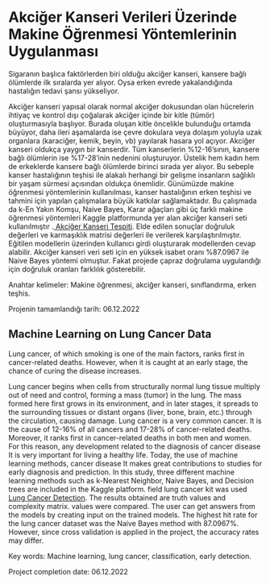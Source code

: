 # Akciğer Kanseri Verileri Üzerinde Makine Öğrenmesi Yöntemlerinin Uygulanması

Sigaranın başlıca faktörlerden biri olduğu akciğer kanseri, kansere bağlı ölümlerde ilk sıralarda yer alıyor. Oysa erken evrede yakalandığında hastalığın tedavi şansı yükseliyor.

Akciğer kanseri yapısal olarak normal akciğer dokusundan olan hücrelerin ihtiyaç ve kontrol dışı çoğalarak akciğer içinde bir kitle (tümör) oluşturmasıyla başlıyor. Burada oluşan kitle öncelikle bulunduğu ortamda büyüyor, daha ileri aşamalarda ise çevre dokulara veya dolaşım yoluyla uzak organlara (karaciğer, kemik, beyin, vb) yayılarak hasara yol açıyor.
Akciğer kanseri oldukça yaygın bir kanserdir. Tüm kanserlerin %12-16’sının, kansere bağlı ölümlerin ise %17-28’inin nedenini oluşturuyor. Üstelik hem kadın hem de erkeklerde kansere bağlı ölümlerde birinci sırada yer alıyor.
Bu sebeple kanser hastalığının teşhisi ile alakalı herhangi bir gelişme insanların
sağlıklı bir yaşam sürmesi açısından oldukça önemlidir. Günümüzde makine öğrenmesi yöntemlerinin kullanılması, kanser hastalığının
erken teşhisi ve tahmini için yapılan çalışmalara büyük katkılar sağlamaktadır. Bu çalışmada da k-En Yakın Komşu, Naive Bayes, Karar ağaçları gibi üç farklı makine öğrenmesi yöntemleri Kaggle platformunda yer
alan akciğer kanseri seti kullanılmıştır .[ Akciğer Kanseri Tespiti](https://www.kaggle.com/code/alaaadell/lung-cancer-detection/data). Elde edilen sonuçlar doğruluk değerleri ve karmaşıklık matrisi
değerleri ile verilerek karşılaştırılmıştır. Eğitilen modellerin üzerinden kullanıcı girdi oluşturarak modellerden cevap alabilir. Akciğer kanseri veri seti için en yüksek isabet oranı %87.0967 ile Naive Bayes yöntemi olmuştur. Fakat projede çapraz doğrulama uygulandığı için doğruluk oranları farklılık gösterebilir.
 
Anahtar kelimeler: Makine öğrenmesi, akciğer kanseri, sınıflandırma, erken teşhis.

Projenin tamamlandığı tarih: 06.12.2022

## Machine Learning on Lung Cancer Data

Lung cancer, of which smoking is one of the main factors, ranks first in cancer-related deaths. However, when it is caught at an early stage, the chance of curing the disease increases.

Lung cancer begins when cells from structurally normal lung tissue multiply out of need and control, forming a mass (tumor) in the lung. The mass formed here first grows in its environment, and in later stages, it spreads to the surrounding tissues or distant organs (liver, bone, brain, etc.) through the circulation, causing damage.
Lung cancer is a very common cancer. It is the cause of 12-16% of all cancers and 17-28% of cancer-related deaths. Moreover, it ranks first in cancer-related deaths in both men and women.
For this reason, any development related to the diagnosis of cancer disease
It is very important for living a healthy life. Today, the use of machine learning methods, cancer disease
It makes great contributions to studies for early diagnosis and prediction. In this study, three different machine learning methods such as k-Nearest Neighbor, Naive Bayes, and Decision trees are included in the Kaggle platform.
field lung cancer kit was used [Lung Cancer Detection](https://www.kaggle.com/code/alaaadell/lung-cancer-detection/data). The results obtained are truth values and complexity matrix.
values were compared. The user can get answers from the models by creating input on the trained models. The highest hit rate for the lung cancer dataset was the Naive Bayes method with 87.0967%. However, since cross validation is applied in the project, the accuracy rates may differ.
 
Key words: Machine learning, lung cancer, classification, early detection.

Project completion date: 06.12.2022
